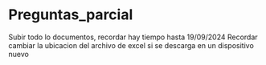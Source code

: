 # Preguntas_parcial
Subir todo lo documentos, recordar hay tiempo hasta 19/09/2024
Recordar cambiar la ubicacion del archivo de excel si se descarga en un dispositivo nuevo

